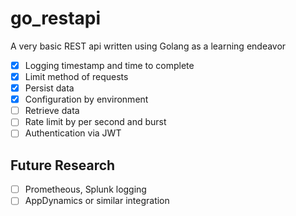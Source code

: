 # go_restapi
A very basic REST api written using Golang as a learning endeavor

- [x] Logging timestamp and time to complete
- [x] Limit method of requests
- [x] Persist data
- [x] Configuration by environment
- [ ] Retrieve data
- [ ] Rate limit by per second and burst
- [ ] Authentication via JWT

## Future Research

- [ ] Prometheous, Splunk logging
- [ ] AppDynamics or similar integration
